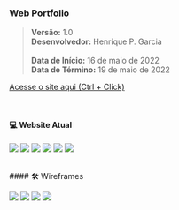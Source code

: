### Web Portfolio 

> **Versão:** 1.0 </br>
> **Desenvolvedor:** Henrique P. Garcia </br></br>
> **Data de Início:** 16 de maio de 2022 </br>
> **Data de Término:** 19 de maio de 2022 </br>

[Acesse o site aqui (Ctrl + Click)](https://henriquegarcia.dev.br/)

</br>

#### 💻 Website Atual

![](/src/Assets/Development/Dev_Main.png)
![](/src/Assets/Development/Dev_Home.png)
![](/src/Assets/Development/Dev_AboutMe.png)
![](/src/Assets/Development/Dev_MyKnowledges.png)
![](/src/Assets/Development/Dev_MyProjects.png)
![](/src/Assets/Development/Dev_Thanks.png)

</br>
#### 🛠 Wireframes

![](/src/Assets/Wireframes/Wireframe_Home.png)
![](/src/Assets/Wireframes/Wireframe_AboutMe.png)
![](/src/Assets/Wireframes/Wireframe_MyKnowledges.png)
![](/src/Assets/Wireframes/Wireframe_MyProjects.png)
